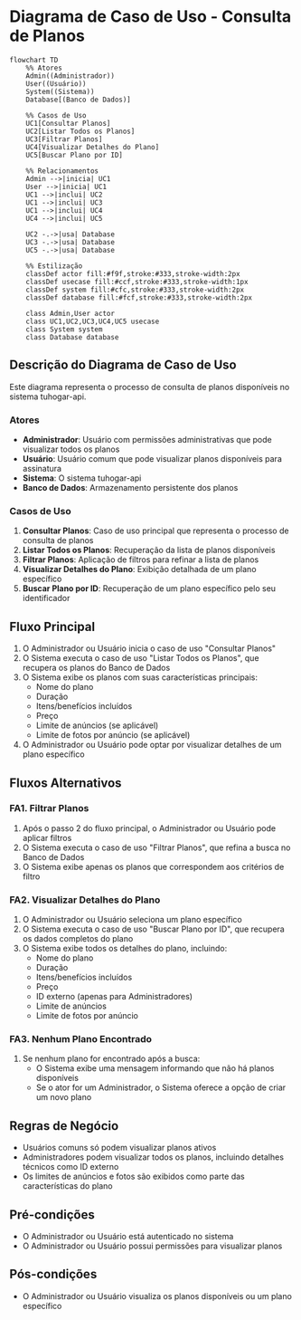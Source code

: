 # Diagrama de Caso de Uso - Consulta de Planos

```mermaid
flowchart TD
    %% Atores
    Admin((Administrador))
    User((Usuário))
    System((Sistema))
    Database[(Banco de Dados)]
    
    %% Casos de Uso
    UC1[Consultar Planos]
    UC2[Listar Todos os Planos]
    UC3[Filtrar Planos]
    UC4[Visualizar Detalhes do Plano]
    UC5[Buscar Plano por ID]
    
    %% Relacionamentos
    Admin -->|inicia| UC1
    User -->|inicia| UC1
    UC1 -->|inclui| UC2
    UC1 -->|inclui| UC3
    UC1 -->|inclui| UC4
    UC4 -->|inclui| UC5
    
    UC2 -.->|usa| Database
    UC3 -.->|usa| Database
    UC5 -.->|usa| Database
    
    %% Estilização
    classDef actor fill:#f9f,stroke:#333,stroke-width:2px
    classDef usecase fill:#ccf,stroke:#333,stroke-width:1px
    classDef system fill:#cfc,stroke:#333,stroke-width:2px
    classDef database fill:#fcf,stroke:#333,stroke-width:2px
    
    class Admin,User actor
    class UC1,UC2,UC3,UC4,UC5 usecase
    class System system
    class Database database
```

## Descrição do Diagrama de Caso de Uso

Este diagrama representa o processo de consulta de planos disponíveis no sistema tuhogar-api.

### Atores
- **Administrador**: Usuário com permissões administrativas que pode visualizar todos os planos
- **Usuário**: Usuário comum que pode visualizar planos disponíveis para assinatura
- **Sistema**: O sistema tuhogar-api
- **Banco de Dados**: Armazenamento persistente dos planos

### Casos de Uso
1. **Consultar Planos**: Caso de uso principal que representa o processo de consulta de planos
2. **Listar Todos os Planos**: Recuperação da lista de planos disponíveis
3. **Filtrar Planos**: Aplicação de filtros para refinar a lista de planos
4. **Visualizar Detalhes do Plano**: Exibição detalhada de um plano específico
5. **Buscar Plano por ID**: Recuperação de um plano específico pelo seu identificador

## Fluxo Principal

1. O Administrador ou Usuário inicia o caso de uso "Consultar Planos"
2. O Sistema executa o caso de uso "Listar Todos os Planos", que recupera os planos do Banco de Dados
3. O Sistema exibe os planos com suas características principais:
   - Nome do plano
   - Duração
   - Itens/benefícios incluídos
   - Preço
   - Limite de anúncios (se aplicável)
   - Limite de fotos por anúncio (se aplicável)
4. O Administrador ou Usuário pode optar por visualizar detalhes de um plano específico

## Fluxos Alternativos

### FA1. Filtrar Planos
1. Após o passo 2 do fluxo principal, o Administrador ou Usuário pode aplicar filtros
2. O Sistema executa o caso de uso "Filtrar Planos", que refina a busca no Banco de Dados
3. O Sistema exibe apenas os planos que correspondem aos critérios de filtro

### FA2. Visualizar Detalhes do Plano
1. O Administrador ou Usuário seleciona um plano específico
2. O Sistema executa o caso de uso "Buscar Plano por ID", que recupera os dados completos do plano
3. O Sistema exibe todos os detalhes do plano, incluindo:
   - Nome do plano
   - Duração
   - Itens/benefícios incluídos
   - Preço
   - ID externo (apenas para Administradores)
   - Limite de anúncios
   - Limite de fotos por anúncio

### FA3. Nenhum Plano Encontrado
1. Se nenhum plano for encontrado após a busca:
   - O Sistema exibe uma mensagem informando que não há planos disponíveis
   - Se o ator for um Administrador, o Sistema oferece a opção de criar um novo plano

## Regras de Negócio

- Usuários comuns só podem visualizar planos ativos
- Administradores podem visualizar todos os planos, incluindo detalhes técnicos como ID externo
- Os limites de anúncios e fotos são exibidos como parte das características do plano

## Pré-condições

- O Administrador ou Usuário está autenticado no sistema
- O Administrador ou Usuário possui permissões para visualizar planos

## Pós-condições

- O Administrador ou Usuário visualiza os planos disponíveis ou um plano específico

